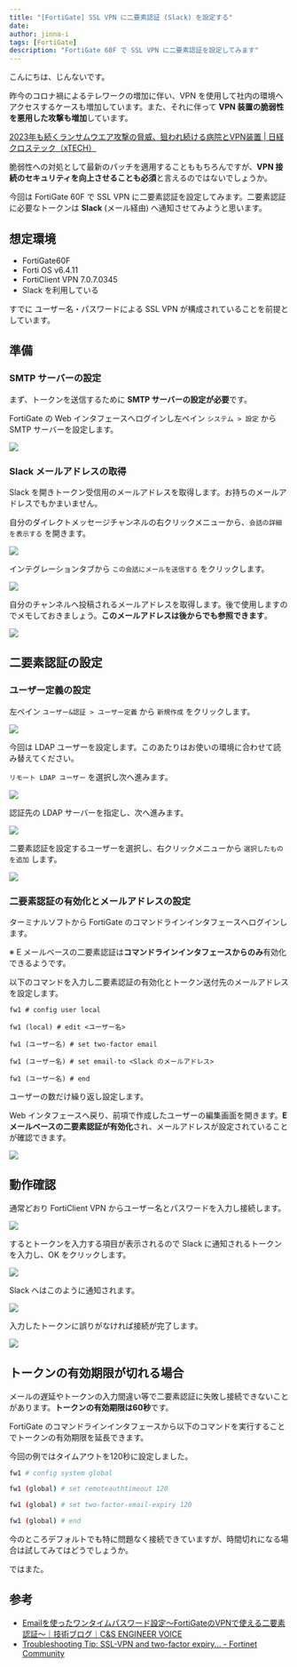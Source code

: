 ```yaml
---
title: "[FortiGate] SSL VPN に二要素認証 (Slack) を設定する"
date: 
author: jinna-i
tags: [FortiGate]
description: "FortiGate 60F で SSL VPN に二要素認証を設定してみます"
---
```


こんにちは、じんないです。

昨今のコロナ禍によるテレワークの増加に伴い、VPN を使用して社内の環境へアクセスするケースも増加しています。また、それに伴って **VPN 装置の脆弱性を悪用した攻撃も増加**しています。

[2023年も続くランサムウエア攻撃の脅威、狙われ続ける病院とVPN装置 | 日経クロステック（xTECH）](https://xtech.nikkei.com/atcl/nxt/column/18/02294/00005/)

脆弱性への対処として最新のパッチを適用することももちろんですが、**VPN 接続のセキュリティを向上させることも必須**と言えるのではないでしょうか。

今回は FortiGate 60F で SSL VPN に二要素認証を設定してみます。二要素認証に必要なトークンは **Slack** (メール経由) へ通知させてみようと思います。

## 想定環境

- FortiGate60F
- Forti OS v6.4.11
- FortiClient VPN 7.0.7.0345
- Slack を利用している

すでに ユーザー名・パスワードによる SSL VPN が構成されていることを前提としています。

## 準備
### SMTP サーバーの設定

まず、トークンを送信するために **SMTP サーバーの設定が必要**です。

FortiGate の Web インタフェースへログインし左ペイン `システム > 設定` から SMTP サーバーを設定します。

![](images/005.png)


### Slack メールアドレスの取得

Slack を開きトークン受信用のメールアドレスを取得します。お持ちのメールアドレスでもかまいません。

自分のダイレクトメッセージチャンネルの右クリックメニューから、`会話の詳細を表示する` を開きます。

![](images/001.png)

インテグレーションタブから `この会話にメールを送信する` をクリックします。

![](images/002.png)

自分のチャンネルへ投稿されるメールアドレスを取得します。後で使用しますのでメモしておきましょう。**このメールアドレスは後からでも参照できます**。

![](images/003.png)


## 二要素認証の設定
### ユーザー定義の設定

左ペイン `ユーザー&認証 > ユーザー定義` から `新規作成` をクリックします。

![](images/004.png)

今回は LDAP ユーザーを設定します。このあたりはお使いの環境に合わせて読み替えてください。

`リモート LDAP ユーザー` を選択し次へ進みます。

![](images/006.png)

認証先の LDAP サーバーを指定し、次へ進みます。

![](images/007.png)

二要素認証を設定するユーザーを選択し、右クリックメニューから `選択したものを追加` します。

![](images/008.png)

### 二要素認証の有効化とメールアドレスの設定

ターミナルソフトから FortiGate のコマンドラインインタフェースへログインします。

※ E メールベースの二要素認証は**コマンドラインインタフェースからのみ**有効化できるようです。

以下のコマンドを入力し二要素認証の有効化とトークン送付先のメールアドレスを設定します。

```
fw1 # config user local

fw1 (local) # edit <ユーザー名>

fw1 (ユーザー名) # set two-factor email

fw1 (ユーザー名) # set email-to <Slack のメールアドレス>

fw1 (ユーザー名) # end
```

ユーザーの数だけ繰り返し設定します。

Web インタフェースへ戻り、前項で作成したユーザーの編集画面を開きます。**E メールベースの二要素認証が有効化**され、メールアドレスが設定されていることが確認できます。

![](images/009.png)


## 動作確認

通常どおり FortiClient VPN からユーザー名とパスワードを入力し接続します。

![](images/010.png)

するとトークンを入力する項目が表示されるので Slack に通知されるトークンを入力し、OK をクリックします。

![](images/011.png)

Slack へはこのように通知されます。

![](images/012.png)

入力したトークンに誤りがなければ接続が完了します。

![](images/013.png)

## トークンの有効期限が切れる場合

メールの遅延やトークンの入力間違い等で二要素認証に失敗し接続できないことがあります。**トークンの有効期限は60秒**です。

FortiGate のコマンドラインインタフェースから以下のコマンドを実行することでトークンの有効期限を延長できます。

今回の例ではタイムアウトを120秒に設定しました。

```bash
fw1 # config system global

fw1 (global) # set remoteauthtimeout 120

fw1 (global) # set two-factor-email-expiry 120

fw1 (global) # end
```

今のところデフォルトでも特に問題なく接続できていますが、時間切れになる場合は試してみてはどうでしょうか。

ではまた。

## 参考

- [Emailを使ったワンタイムパスワード設定～FortiGateのVPNで使える二要素認証～｜技術ブログ｜C&S ENGINEER VOICE](https://licensecounter.jp/engineer-voice/blog/articles/20210129__fortigatevpn_emailfortitoken.html)
- [Troubleshooting Tip: SSL-VPN and two-factor expiry... - Fortinet Community](https://community.fortinet.com/t5/FortiGate/Troubleshooting-Tip-SSL-VPN-and-two-factor-expiry-timers/ta-p/191661?externalID=FD47443)
